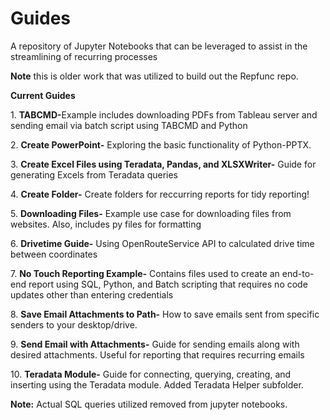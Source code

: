 
# Guides 

<p>A repository of Jupyter Notebooks that can be leveraged to assist in the streamlining of recurring processes</p>
<b>Note</b> this is older work that was utilized to build out the Repfunc repo.
<p><b>Current Guides</b></p>
<p>1. <b>TABCMD-</b>Example includes downloading PDFs from Tableau server and sending email via batch script using TABCMD and Python</p>
<p>2. <b>Create PowerPoint-</b> Exploring the basic functionality of Python-PPTX. </p>
<p>3. <b>Create Excel Files using Teradata, Pandas, and XLSXWriter-</b> Guide for generating Excels from Teradata queries</p>
<p>4. <b>Create Folder-</b> Create folders for reccurring reports for tidy reporting!</p>
<p>5. <b>Downloading Files-</b> Example use case for downloading files from websites. Also, includes py files for formatting</p>
<p>6. <b>Drivetime Guide-</b> Using OpenRouteService API to calculated drive time between coordinates</p>
<p>7. <b>No Touch Reporting Example-</b> Contains files used to create an end-to-end report using SQL, Python, and Batch scripting that requires no code updates other than entering credentials</p>
<p>8. <b>Save Email Attachments to Path-</b> How to save emails sent from specific senders to your desktop/drive.</p>
<p>9. <b>Send Email with Attachments-</b> Guide for sending emails along with desired attachments. Useful for reporting that requires recurring emails</p>
<p>10. <b>Teradata Module-</b> Guide for connecting, querying, creating, and inserting using the Teradata module. Added Teradata Helper subfolder.</p>
<p><b>Note:</b> Actual SQL queries utilized removed from jupyter notebooks.</p>
